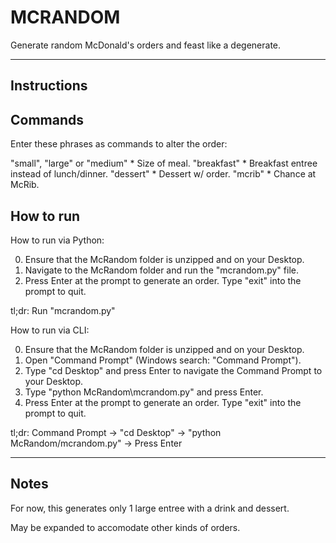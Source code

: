 MCRANDOM
========

Generate random McDonald's orders
and feast like a degenerate.

------------

Instructions
------------

Commands
--------

Enter these phrases as commands to alter the order:

"small", "large" or "medium" * Size of meal.
"breakfast" * Breakfast entree instead of lunch/dinner.
"dessert" * Dessert w/ order.
"mcrib" * Chance at McRib.

How to run
----------

How to run via Python:

 0. Ensure that the McRandom folder is unzipped and on your Desktop.
 1. Navigate to the McRandom folder and run the "mcrandom.py" file.
 2. Press Enter at the prompt to generate an order. Type "exit" into the prompt to quit.
 
tl;dr: Run "mcrandom.py"

How to run via CLI:

 0. Ensure that the McRandom folder is unzipped and on your Desktop.
 1. Open "Command Prompt" (Windows search: "Command Prompt").
 2. Type "cd Desktop" and press Enter to navigate the Command Prompt to your Desktop.
 3. Type "python McRandom\mcrandom.py" and press Enter.
 4. Press Enter at the prompt to generate an order. Type "exit" into the prompt to quit.

tl;dr: Command Prompt -> "cd Desktop" -> "python McRandom/mcrandom.py" -> Press Enter

-----

Notes
-----

For now, this generates only 1 large entree with a drink and dessert.

May be expanded to accomodate other kinds of orders.
